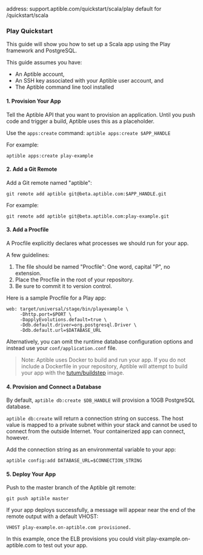 address: support.aptible.com/quickstart/scala/play
default for /quickstart/scala

### Play Quickstart
This guide will show you how to set up a Scala app using the Play framework and PostgreSQL.

This guide assumes you have:   
- An Aptible account,  
- An SSH key associated with your Aptible user account, and  
- The Aptible command line tool installed

#### 1. Provision Your App  
Tell the Aptible API that you want to provision an application. Until you push code and trigger a build, Aptible uses this as a placeholder.

Use the `apps:create` command: `aptible apps:create $APP_HANDLE`

For example: 
```
aptible apps:create play-example
```

#### 2. Add a Git Remote
Add a Git remote named "aptible":
```
git remote add aptible git@beta.aptible.com:$APP_HANDLE.git
```

For example:
```
git remote add aptible git@beta.aptible.com:play-example.git
```

#### 3. Add a Procfile
A Procfile explicitly declares what processes we should run for your app.

A few guidelines:  
1. The file should be named "Procfile": One word, capital "P", no extension.  
2. Place the Procfile in the root of your repository.  
3. Be sure to commit it to version control.  

Here is a sample Procfile for a Play app:
```
web: target/universal/stage/bin/playexample \
     -Dhttp.port=$PORT \
     -DapplyEvolutions.default=true \
     -Ddb.default.driver=org.postgresql.Driver \
     -Ddb.default.url=$DATABASE_URL
```

Alternatively, you can omit the runtime database configuration options and instead use your `conf/application.conf` file.

> Note: Aptible uses Docker to build and run your app. If you do not include a Dockerfile in your repository, Aptible will attempt to build your app with the [tutum/buildstep](https://registry.hub.docker.com/u/tutum/buildstep/) image. 

#### 4. Provision and Connect a Database
By default, `aptible db:create $DB_HANDLE` will provision a 10GB PostgreSQL database.

`aptible db:create` will return a connection string on success. The host value is mapped to a private subnet within your stack and cannot be used to connect from the outside Internet. Your containerized app can connect, however.

Add the connection string as an environmental variable to your app:
```
aptible config:add DATABASE_URL=$CONNECTION_STRING
```

#### 5. Deploy Your App
Push to the master branch of the Aptible git remote:
```
git push aptible master
```
If your app deploys successfully, a message will appear near the end of the remote output with a default VHOST:
```
VHOST play-example.on-aptible.com provisioned.
```

In this example, once the ELB provisions you could visit play-example.on-aptible.com to test out your app.
